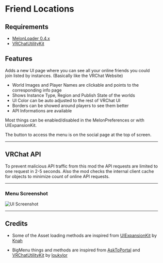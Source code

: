 # Friend Locations

## Requirements

- [MelonLoader 0.4.x](https://melonwiki.xyz/)
- [VRChatUtilityKit](https://github.com/loukylor/VRC-Mods/tree/main/VRChatUtilityKit)

## Features

Adds a new UI page where you can see all your online friends you could join listed by instances. (Basically like the VRChat Website)
- World Images and Player Names are clickable and points to the corresponding info page
- Shows Instance Type, Region and Publish State of the worlds
- UI Color can be auto adjusted to the rest of VRChat UI
- Borders can be showed around players to see them better
- API Informations are available

Most things can be enabled/disabled in the MelonPreferences or with UIExpansionKit.

The button to access the menu is on the social page at the top of screen.

---

## VRChat API

To prevent malicious API traffic from this mod the API requests are limited to one request in 2-5 seconds. Also the mod checks the internal client cache for objects to minimize count of online API requests.

---

### Menu Screenshot
![UI Screenshot](https://i.imgur.com/Vj4v11t.png)

---

## Credits

- Some of the Asset loading methods are inspired from [UIExpansionKit](https://github.com/knah/VRCMods/tree/master/UIExpansionKit) by [Knah](https://github.com/knah)

- BigMenu things and methods are inspired from [AskToPortal](https://github.com/loukylor/VRC-Mods/tree/main/AskToPortal) and [VRChatUtilityKit](https://github.com/loukylor/VRC-Mods/tree/main/VRChatUtilityKit) by [loukylor](https://github.com/loukylor)